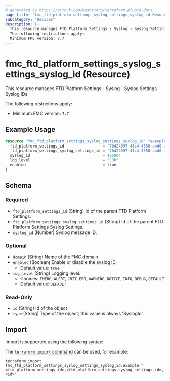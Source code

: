 ```yaml
---
# generated by https://github.com/hashicorp/terraform-plugin-docs
page_title: "fmc_ftd_platform_settings_syslog_settings_syslog_id Resource - terraform-provider-fmc"
subcategory: "Devices"
description: |-
  This resource manages FTD Platform Settings - Syslog - Syslog Settings - Syslog IDs.
  The following restrictions apply:
  Minimum FMC version: 7.7
---
```


# fmc_ftd_platform_settings_syslog_settings_syslog_id (Resource)

This resource manages FTD Platform Settings - Syslog - Syslog Settings - Syslog IDs.

The following restrictions apply:
  - Minimum FMC version: `7.7`

## Example Usage

```terraform
resource "fmc_ftd_platform_settings_syslog_settings_syslog_id" "example" {
  ftd_platform_settings_id                 = "76d24097-41c4-4558-a4d0-a8c07ac08470"
  ftd_platform_settings_syslog_settings_id = "76d24097-41c4-4558-a4d0-a8c07ac08470"
  syslog_id                                = 106004
  log_level                                = "ERR"
  enabled                                  = true
}
```

<!-- schema generated by tfplugindocs -->
## Schema

### Required

- `ftd_platform_settings_id` (String) Id of the parent FTD Platform Settings.
- `ftd_platform_settings_syslog_settings_id` (String) Id of the parent FTD Platform Settings Syslog Settings.
- `syslog_id` (Number) Syslog message ID.

### Optional

- `domain` (String) Name of the FMC domain
- `enabled` (Boolean) Enable or disable the syslog ID.
  - Default value: `true`
- `log_level` (String) Logging level.
  - Choices: `EMERG`, `ALERT`, `CRIT`, `ERR`, `WARNING`, `NOTICE`, `INFO`, `DEBUG`, `DEFAULT`
  - Default value: `DEFAULT`

### Read-Only

- `id` (String) Id of the object
- `type` (String) Type of the object; this value is always 'SyslogId'.

## Import

Import is supported using the following syntax:

The [`terraform import` command](https://developer.hashicorp.com/terraform/cli/commands/import) can be used, for example:

```shell
terraform import fmc_ftd_platform_settings_syslog_settings_syslog_id.example "<ftd_platform_settings_id>,<ftd_platform_settings_syslog_settings_id>,<id>"
```
